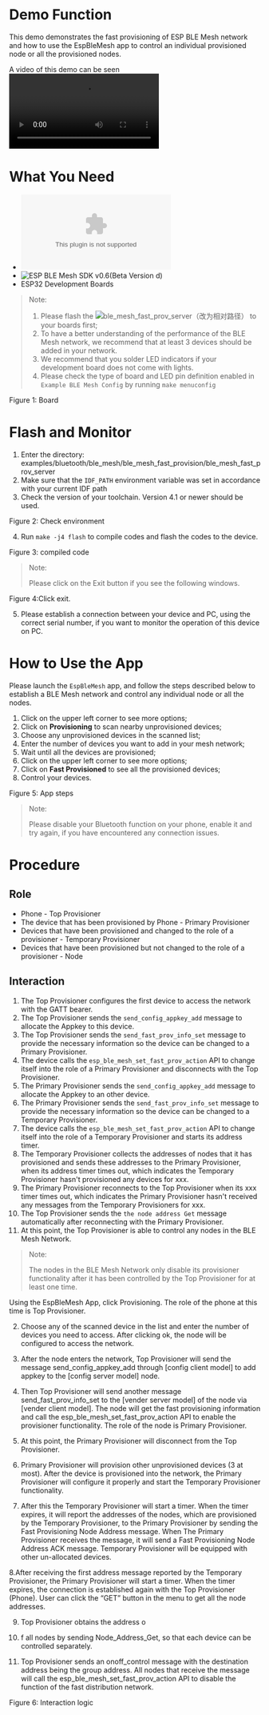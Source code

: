 # Demo Function

This demo demonstrates the fast provisioning of ESP BLE Mesh network and how to use the EspBleMesh app to control an individual provisioned node or all the provisioned nodes.
 
A video of this demo can be seen ![here](http://download.espressif.com/BLE_MESH/BLE_Mesh_Demo/V0.4_Demo_Fast_Provision/ESP32_BLE_Mesh_Fast_Provision.mp4)

# What You Need 

* ![EspBleMesh App for Android](http://download.espressif.com/BLE_MESH/ESP_BLE_MESH_APKs/EspBleMesh-0.9.3.apk)
* ![ESP BLE Mesh SDK v0.6(Beta Version
d)](https://glab.espressif.cn/ble_mesh/esp-ble-mesh-v0.6)
* ESP32 Development Boards

> Note:
> 
> 1. Please flash the ![`ble_mesh_fast_prov_server`（改为相对路径）](examples/bluetooth/ble_mesh/ble_mesh_fast_provision/ble_mesh_fast_prov_server) to your boards first;
> 2. To have a better understanding of the performance of the BLE Mesh network, we recommend that at least 3 devices should be added in your network.
> 3. We recommend that you solder LED indicators if your development board does not come with lights. 
> 4. Please check the type of board and LED pin definition enabled in `Example BLE Mesh Config` by running `make menuconfig`
  
Figure 1: Board

# Flash and Monitor

1.	Enter the directory: 
examples/bluetooth/ble_mesh/ble_mesh_fast_provision/ble_mesh_fast_prov_server
2.	Make sure that the `IDF_PATH` environment variable was set in accordance with your current IDF path
3. Check the version of your toolchain. Version 4.1 or newer should be used.
 
 
Figure 2: Check environment

4. Run `make -j4 flash` to compile codes and flash the codes to the device.
 
Figure 3: compiled code

> Note: 
> 
> Please click on the Exit button if you see the following windows.
                   
Figure 4:Click exit.

5. Please establish a connection between your device and PC, using the correct serial number, if you want to monitor the operation of this device on PC. 

# How to Use the App

Please launch the `EspBleMesh` app, and follow the steps described below to establish a BLE Mesh network and control any individual node or all the nodes.
 
 
1. Click on the upper left corner to see more options;
2. Click on **Provisioning** to scan nearby unprovisioned devices;
3. Choose any unprovisioned devices in the scanned list;
4. Enter the number of devices you want to add in your mesh network;
5. Wait until all the devices are provisioned;
6. Click on the upper left corner to see more options;
7. Click on **Fast Provisioned** to see all the provisioned devices;
8. Control your devices.

Figure 5: App steps


> Note: 
> 
> Please disable your Bluetooth function on your phone, enable it and try again, if you have encountered any connection issues.


# Procedure

## Role

* Phone - Top Provisioner
* The device that has been provisioned by Phone - Primary Provisioner
* Devices that have been provisioned and changed to the role of a provisioner - Temporary Provisioner
* Devices that have been provisioned but not changed to the role of a provisioner - Node

## Interaction

1. The Top Provisioner configures the first device to access the network with the GATT bearer.
2. The Top Provisioner sends the `send_config_appkey_add` message to allocate the Appkey to this device. 
3. The Top Provisioner sends the `send_fast_prov_info_set` message to provide the necessary information so the device can be changed to a Primary Provisioner.
4. The device calls the `esp_ble_mesh_set_fast_prov_action` API to change itself into the role of a Primary Provisioner and disconnects with the Top Provisioner.
5. The Primary Provisioner sends the `send_config_appkey_add` message to allocate the Appkey to an other device.
6. The Primary Provisioner sends the `send_fast_prov_info_set` message to provide the necessary information so the device can be changed to a Temporary Provisioner.
7. The device calls the `esp_ble_mesh_set_fast_prov_action` API to change itself into the role of a Temporary Provisioner and starts its address timer.
8. The Temporary Provisioner collects the addresses of nodes that it has provisioned and sends these addresses to the Primary Provisioner, when its address timer times out, which indicates the Temporary Provisioner hasn't provisioned any devices for xxx.
9. The Primary Provisioner reconnects to the Top Provisioner when its xxx timer times out, which indicates the Primary Provisioner hasn't received any messages from the Temporary Provisioners for xxx.
10. The Top Provisioner sends the `the node address Get` message automatically after reconnecting with the Primary Provisioner.
11. At this point, the Top Provisioner is able to control any nodes in the BLE Mesh Network.


> Note:
> 
> The nodes in the BLE Mesh Network only disable its provisioner functionality after it has been controlled by the Top Provisioner for at least one time. 







Using the EspBleMesh App, click Provisioning. The role of the phone at this time is Top Provisioner.

2. Choose any of the scanned device in the list and enter the number of devices you need to access. After clicking ok, the node will be configured to access the network.

3. After the node enters the network, Top Provisioner will send the message send_config_appkey_add through [config client model] to add appkey to the [config server model] node.

4. Then Top Provisioner will send another message send_fast_prov_info_set to the [vender server model] of the node via [vender client model]. 
The node will get the fast provisioning information and call the esp_ble_mesh_set_fast_prov_action API to enable the provisioner functionality. The role of the node is Primary Provisioner.

5. At this point, the Primary Provisioner will disconnect from the Top Provisioner.

6. Primary Provisioner will provision other unprovisioned devices (3 at most). After the device is provisioned into the network, the Primary Provisioner will configure it properly and start the Temporary Provisioner functionality.

7. After this the Temporary Provisioner will start a timer. When the timer expires, it will report the addresses of the nodes, which are provisioned by the Temporary Provisioner, to the Primary Provisioner by sending the Fast Provisioning Node Address message. When The Primary Provisioner receives the message, it will send a Fast Provisioning Node Address ACK message. Temporary Provisioner will be equipped with other un-allocated devices.

8.After receiving the first address message reported by the Temporary Provisioner, the Primary Provisioner will start a timer. When the timer expires, the connection is established again with the Top Provisioner (Phone). User can click the “GET” button in the menu to get all the node addresses.

9. Top Provisioner obtains the address o
10. f all nodes by sending Node_Address_Get, so that each device can be controlled separately.

10. Top Provisioner sends an onoff_control message with the destination address being the group address. All nodes that receive the message will call the esp_ble_mesh_set_fast_prov_action API to disable the function of the fast distribution network.

 

Figure 6: Interaction logic
